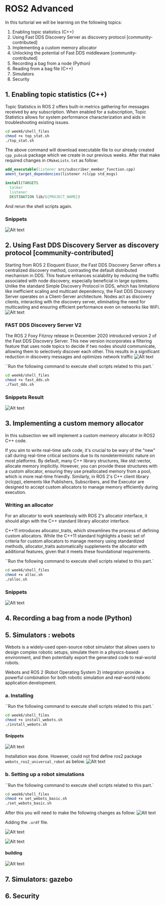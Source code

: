 # ROS2 Advanced 

In this turtorial we will be learning on the following topics: 

1. Enabling topic statistics (C++)
2. Using Fast DDS Discovery Server as discovery protocol [community-contributed]
3. Implementing a custom memory allocator
4. Unlocking the potential of Fast DDS middleware [community-contributed]
5. Recording a bag from a node (Python)
6. Reading from a bag file (C++)
7. Simulators
8. Security

## 1. Enabling topic statistics (C++)
Topic Statistics in ROS 2 offers built-in metrics gathering for messages received by any subscription. When enabled for a subscription, Topic Statistics allows for system performance characterization and aids in troubleshooting existing issues.

```bash
cd week6/shell_files
chmod +x top_stat.sh
./top_stat.sh
```

The above command will download executable file to our already created `cpp_pubsub` package which we create in our previous weeks. After that make required changes in `CMakeLists.txt` as follow:
```cmake
add_executable(listener src/subscriber_member_function.cpp)
ament_target_dependencies(listener rclcpp std_msgs)

install(TARGETS
  talker
  listener
  DESTINATION lib/${PROJECT_NAME})
```
And rerun the shell scripts again. 

### Snippets
![Alt text](image.png)


## 2. Using Fast DDS Discovery Server as discovery protocol [community-contributed]
Starting from ROS 2 Eloquent Elusor, the Fast DDS Discovery Server offers a centralized discovery method, contrasting the default distributed mechanism in DDS. This feature enhances scalability by reducing the traffic associated with node discovery, especially beneficial in large systems. Unlike the standard Simple Discovery Protocol in DDS, which has limitations like inefficient scaling and multicast dependency, the Fast DDS Discovery Server operates on a Client-Server architecture. Nodes act as discovery clients, interacting with the discovery server, eliminating the need for multicasting and ensuring efficient performance even on networks like WiFi.
![Alt text](image-1.png)

### FAST DDS Discovery Server V2

The ROS 2 Foxy Fitzroy release in December 2020 introduced version 2 of the Fast DDS Discovery Server. This new version incorporates a filtering feature that uses node topics to decide if two nodes should communicate, allowing them to selectively discover each other. This results in a significant reduction in discovery messages and optimizes network traffic
![Alt text](image-2.png)

``Run the following command to execute shell scripts related to this part.`

```bash
cd week6/shell_files
chmod +x fast_dds.sh
./fast_dds.sh
```

### Snippets Result 
![Alt text](image-3.png)

## 3. Implementing a custom memory allocator
In this subsection we will implement a custom memeory allocator in ROS2 C++ code.


If you aim to write real-time safe code, it's crucial to be wary of the "new" call during real-time critical sections due to its nondeterministic nature on most platforms. By default, many C++ library structures, like std::vector, allocate memory implicitly. However, you can provide these structures with a custom allocator, ensuring they use preallocated memory from a pool, which is more real-time friendly. Similarly, in ROS 2's C++ client library (rclcpp), elements like Publishers, Subscribers, and the Executor are designed to accept custom allocators to manage memory efficiently during execution.

### Writing an allocator
For an allocator to work seamlessly with ROS 2's allocator interface, it should align with the C++ standard library allocator interface.

C++11 introduces allocator_traits, which streamlines the process of defining custom allocators. While the C++11 standard highlights a basic set of criteria for custom allocators to manage memory using standardized methods, allocator_traits automatically supplements the allocator with additional features, given that it meets these foundational requirements.

``Run the following command to execute shell scripts related to this part.`

```bash
cd week6/shell_files
chmod +x alloc.sh
./alloc.sh
```

### Snippets
![Alt text](image-4.png)




## 4. Recording a bag from a node (Python)

## 5. Simulators : webots
Webots is a widely-used open-source robot simulator that allows users to design complex robotic setups, simulate them in a physics-based environment, and then potentially export the generated code to real-world robots. 

Webots and ROS 2 (Robot Operating System 2) integration provide a powerful combination for both robotic simulation and real-world robotic application development. 

### a. Installing
``Run the following command to execute shell scripts related to this part.`

```bash
cd week6/shell_files
chmod +x install_webots.sh
./install_webots.sh
```
#### Snippets 
![Alt text](image-5.png)

Installation was done. However, could not find define ros2 package `webots_ros2_universal_robot` as below. 
![Alt text](image-6.png)

### b. Setting up a robot simulations
``Run the following command to execute shell scripts related to this part.`

```bash
cd week6/shell_files
chmod +x set_webots_basic.sh
./set_webots_basic.sh
```

After this you will need to make the following changes as follow: 
![Alt text](image-7.png)

Adding the `.urdf` file.

![Alt text](image-8.png)

![Alt text](image-9.png)

#### building
![Alt text](image-10.png)






## 7. Simulators: gazebo
## 6. Security